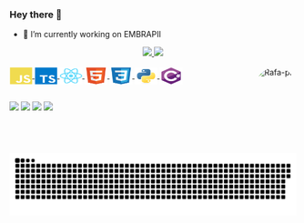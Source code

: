 ### Hey there 👋

- 🔭 I’m currently working on EMBRAPII

<div align="center">
  <a href="https://github.com/mateusschoffen">
  <img height="160em" src="https://github-readme-stats.vercel.app/api?username=mateusschoffen&show_icons=true&theme=github_dark&include_all_commits=true&count_private=true"/>
  <img height="160em" src="https://github-readme-stats.vercel.app/api/top-langs/?username=mateusschoffen&layout=compact&langs_count=7&theme=github_dark"/>
</div>
  

<div style="display: inline_block"><br>
  <img align="center" alt="Rafa-Js" height="30" width="40" src="https://raw.githubusercontent.com/devicons/devicon/master/icons/javascript/javascript-plain.svg">
  <img align="center" alt="Rafa-Ts" height="30" width="40" src="https://raw.githubusercontent.com/devicons/devicon/master/icons/typescript/typescript-plain.svg">
  <img align="center" alt="Rafa-React" height="30" width="40" src="https://raw.githubusercontent.com/devicons/devicon/master/icons/react/react-original.svg">
  <img align="center" alt="Rafa-HTML" height="30" width="40" src="https://raw.githubusercontent.com/devicons/devicon/master/icons/html5/html5-original.svg">
  <img align="center" alt="Rafa-CSS" height="30" width="40" src="https://raw.githubusercontent.com/devicons/devicon/master/icons/css3/css3-original.svg">
  <img align="center" alt="Rafa-Python" height="30" width="40" src="https://raw.githubusercontent.com/devicons/devicon/master/icons/python/python-original.svg">
  <img align="center" alt="Rafa-Csharp" height="30" width="40" src="https://raw.githubusercontent.com/devicons/devicon/master/icons/csharp/csharp-original.svg">
  <img align="right" alt="Rafa-pic" height="150" style="border-radius:50px;" src="https://media.giphy.com/media/12CmDbPafGzs3K/giphy.gif">
</div>
  
##
 
<div> 
  <a href="https://instagram.com/mateus.schoffen" target="_blank"><img src="https://img.shields.io/badge/-Instagram-%23E4405F?style=for-the-badge&logo=instagram&logoColor=white" target="_blank"></a>
    <a href="https://mateusschoffen.com" target="_blank"><img src="https://img.shields.io/website?style=for-the-badge&up_message=On&url=https%3A%2F%2Fwww.mateusschoffen.com" target="_blank"></a>
  <a href = "mailto:mateus.schoffen@gmail.com"><img src="https://img.shields.io/badge/-Gmail-%23333?style=for-the-badge&logo=gmail&logoColor=white" target="_blank"></a>
  <a href="https://br.linkedin.com/in/mateus-schoffen" target="_blank"><img src="https://img.shields.io/badge/-LinkedIn-%230077B5?style=for-the-badge&logo=linkedin&logoColor=white" target="_blank"></a> 
 
  ![Snake animation](https://github.com/mateusschoffen/mateusschoffen/blob/output/github-contribution-grid-snake.svg)
 
</div>

